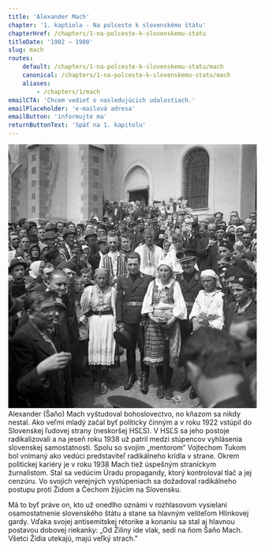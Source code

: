 ```yaml
---
title: 'Alexander Mach'
chapter: '1. kaptiola - Na polceste k slovenskému štátu'
chapterHref: /chapters/1-na-polceste-k-slovenskemu-statu
titleDate: '1902 – 1980'
slug: mach
routes:
    default: /chapters/1-na-polceste-k-slovenskemu-statu/mach
    canonical: /chapters/1-na-polceste-k-slovenskemu-statu/mach
    aliases:
        - /chapters/1/mach
emailCTA: 'Chcem vedieť o nasledujúcich udalostiach.'
emailPlaceholder: 'e-mailová adresa'
emailButton: 'informujte ma'
returnButtonText: 'Späť na 1. kapitolu'
---
```


[![Jozef Cincík: Minister Ferdinand Ďurčanský a Alexander Mach na púti v Levoči. 1939. SNA, Bratislava – fond STK](SVK_TMP.139.jpeg)
](http://www.webumenia.sk/dielo/SVK:TMP.139?collection=82)
<span class="drop-cap">A</span>lexander (Šaňo) Mach vyštudoval bohoslovectvo, no kňazom sa nikdy nestal. Ako veľmi mladý začal byť politicky činným a v roku 1922 vstúpil do Slovenskej ľudovej strany (neskoršej HSĽS). V HSĽS sa jeho postoje radikalizovali a na jeseň roku 1938 už patril medzi stúpencov vyhlásenia slovenskej samostatnosti. Spolu so svojím „mentorom“ Vojtechom Tukom bol vnímaný ako vedúci predstaviteľ radikálneho krídla v strane. Okrem politickej kariéry je v roku 1938 Mach tiež úspešným straníckym žurnalistom. Stal sa vedúcim Úradu propagandy, ktorý kontroloval tlač a jej cenzúru. Vo svojich verejných vystúpeniach sa dožadoval radikálneho postupu proti Židom a Čechom žijúcim na Slovensku.

Má to byť práve on, kto už onedlho oznámi v rozhlasovom vysielaní osamostatnenie slovenského štátu a stane sa hlavným veliteľom Hlinkovej gardy. Vďaka svojej antisemitskej rétorike a konaniu sa stal aj hlavnou postavou dobovej riekanky: „Od Žiliny ide vlak, sedí na ňom Šaňo Mach. Všetci Židia utekajú, majú veľký strach."